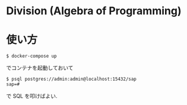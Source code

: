 # Division (Algebra of Programming)

# 使い方

```
$ docker-compose up
```

でコンテナを起動しておいて

```
$ psql postgres://admin:admin@localhost:15432/sap
sap=#
```

で SQL を叩けばよい.
